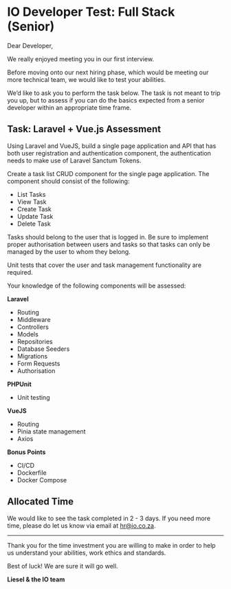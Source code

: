 # **IO Developer Test: Full Stack (Senior)**

Dear Developer,

We really enjoyed meeting you in our first interview.

Before moving onto our next hiring phase, which would be meeting our more technical team, we would like to test your abilities.

We’d like to ask you to perform the task below. The task is not meant to trip you up, but to assess if you can do the basics expected from a senior developer within an appropriate time frame.

## **Task: Laravel + Vue.js Assessment**

Using Laravel and VueJS, build a single page application and API that has both user registration and authentication component, the authentication needs to make use of Laravel Sanctum Tokens.

Create a task list CRUD component for the single page application. The component should consist of the following:

- List Tasks
- View Task
- Create Task
- Update Task
- Delete Task

Tasks should belong to the user that is logged in. Be sure to implement proper authorisation between users and tasks so that tasks can only be managed by the user to whom they belong.

Unit tests that cover the user and task management functionality are required.

Your knowledge of the following components will be assessed:

**Laravel**

- Routing
- Middleware
- Controllers
- Models
- Repositories
- Database Seeders
- Migrations
- Form Requests
- Authorisation

**PHPUnit**

- Unit testing

**VueJS**

- Routing
- Pinia state management
- Axios

**Bonus Points**

- CI/CD
- Dockerfile
- Docker Compose

## **Allocated Time**

We would like to see the task completed in 2 - 3 days. If you need more time, please do let us know via email at hr@io.co.za.

---

Thank you for the time investment you are willing to make in order to help us understand your abilities, work ethics and standards.

Best of luck! We are sure it will go well.

**Liesel & the IO team**
